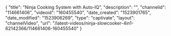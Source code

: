 {
    "title": "Ninja Cooking System with Auto-IQ",
    "description": "",
    "channelid": "114661406",
    "videoid": "160455540",
    "date_created": "1523901765",
    "date_modified": "1523906269",
    "type": "captivate",
    "layout": "channelVideo",
    "url": "\/latest-videos\/ninja-slowcooker-4in1-62142366\/114661406-160455540"
}